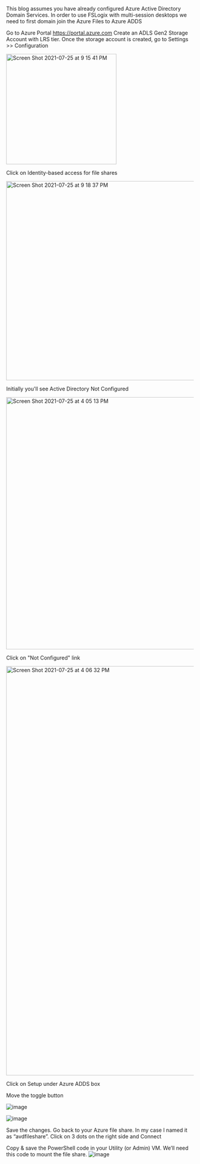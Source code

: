 This blog assumes you have already configured Azure Active Directory Domain Services. 
In order to use FSLogix with multi-session desktops we need to first domain join the Azure Files to Azure ADDS

Go to Azure Portal https://portal.azure.com
Create an ADLS Gen2 Storage Account with LRS tier.
Once the storage account is created, go to Settings >> Configuration

<img width="296" alt="Screen Shot 2021-07-25 at 9 15 41 PM" src="https://user-images.githubusercontent.com/15897803/126932405-08edafdb-65ca-4483-bb54-141035f27186.png">


Click on Identity-based access for file shares

<img width="534" alt="Screen Shot 2021-07-25 at 9 18 37 PM" src="https://user-images.githubusercontent.com/15897803/126932541-1abe5aa0-633f-40f3-bb5f-863dfd123d79.png">

Initially you'll see Active Directory Not Configured

<img width="676" alt="Screen Shot 2021-07-25 at 4 05 13 PM" src="https://user-images.githubusercontent.com/15897803/126932585-74a1dbb7-5b0a-42d5-96ce-b14773a1938d.png">

Click on "Not Configured" link

<img width="1097" alt="Screen Shot 2021-07-25 at 4 06 32 PM" src="https://user-images.githubusercontent.com/15897803/126932665-a21e4067-4d21-4004-906c-929f0bf27aea.png">

Click on Setup under Azure ADDS box

Move the toggle button

![image](https://user-images.githubusercontent.com/15897803/126932833-b9d2ff3f-33a4-4acc-be9d-0dbaa70f9d40.png)


![image](https://user-images.githubusercontent.com/15897803/126932893-3dd0824f-e0ed-4595-802c-5750a7354ff5.png)

Save the changes. 
Go back to your Azure file share. In my case I named it as “avdfileshare”. Click on 3 dots on the right side and Connect

Copy & save the PowerShell code in your Utility (or Admin) VM. We’ll need this code to mount the file share.
![image](https://user-images.githubusercontent.com/15897803/126932946-7d00d774-e914-42dc-8792-4b3a1a7b1ba5.png)



